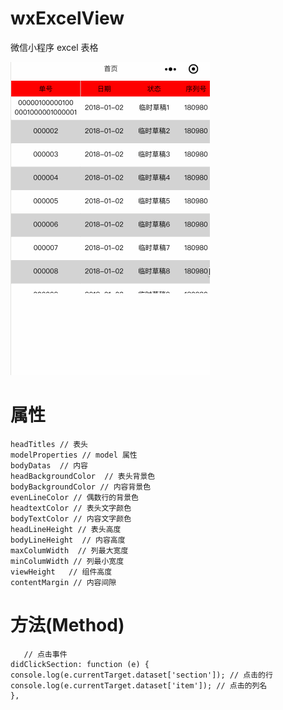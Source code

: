 # wxExcelView
微信小程序  excel  表格 

![示例](https://github.com/AlasKuNull/wxExcelView/blob/master/10.gif)

# 属性
```
headTitles // 表头
modelProperties // model 属性
bodyDatas  // 内容
headBackgroundColor  // 表头背景色
bodyBackgroundColor // 内容背景色
evenLineColor // 偶数行的背景色
headtextColor // 表头文字颜色
bodyTextColor // 内容文字颜色
headLineHeight // 表头高度
bodyLineHeight  // 内容高度
maxColumWidth  // 列最大宽度
minColumWidth // 列最小宽度
viewHeight   // 组件高度
contentMargin // 内容间隙
```
# 方法(Method)
```
   // 点击事件
didClickSection: function (e) {
console.log(e.currentTarget.dataset['section']); // 点击的行
console.log(e.currentTarget.dataset['item']); // 点击的列名
},

```
